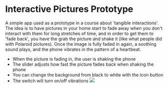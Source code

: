 # Interactive Pictures Prototype
 A simple app used as a prototype in a course about 'tangible interactions'. The idea is to have pictures in your home start to fade away when you don't interact with them for long stretches of time, and in order to get them to 'fade back', you have the grab the picture and shake it (like what people did with Polaroid pictures). Once the image is fully faded in again, a soothing sound plays, and the phone vibrates in the pattern of a heartbeat. 
 
* When the picture is fading in, the user is shaking the phone
* The slider adjusts how fast the picture fades back when shaking the phone
* You can change the background from black to white with the icon button
* The switch will turn on/off vibrations
 ![](demo.gif)
 
